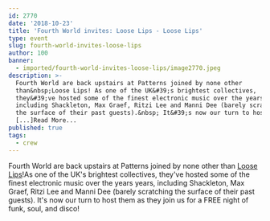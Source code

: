 ```yaml
---
id: 2770
date: '2018-10-23'
title: 'Fourth World invites: Loose Lips - Loose Lips'
type: event
slug: fourth-world-invites-loose-lips
author: 100
banner:
  - imported/fourth-world-invites-loose-lips/image2770.jpeg
description: >-
  Fourth World are back upstairs at Patterns joined by none other
  than&nbsp;Loose Lips! As one of the UK&#39;s brightest collectives,
  they&#39;ve hosted some of the finest electronic music over the years years,
  including Shackleton, Max Graef, Ritzi Lee and Manni Dee (barely scratching
  the surface of their past guests).&nbsp; It&#39;s now our turn to host
  [...]Read More...
published: true
tags:
  - crew
---
```

Fourth World are back upstairs at Patterns joined by none other than [Loose Lips](https://www.facebook.com/LooseLips123/)!As one of the UK's brightest collectives, they've hosted some of the finest electronic music over the years years, including Shackleton, Max Graef, Ritzi Lee and Manni Dee (barely scratching the surface of their past guests). It's now our turn to host them as they join us for a FREE night of funk, soul, and disco!